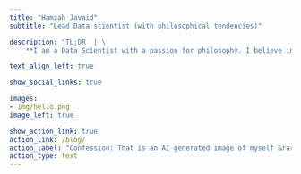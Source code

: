 ```yaml
---
title: "Hamzah Javaid"
subtitle: "Lead Data scientist (with philosophical tendencies)"

description: "TL;DR  | \
    **I am a Data Scientist with a passion for philosophy. I believe in being a generalist, sitting at the corner of data science + product + strategy"**

text_align_left: true

show_social_links: true

images: 
- img/hello.png
image_left: true

show_action_link: true
action_link: /blog/
action_label: "Confession: That is an AI generated image of myself &rarr;"
action_type: text
---
```

